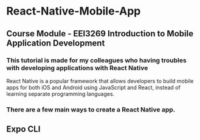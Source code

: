 # React-Native-Mobile-App
## Course Module - EEI3269 Introduction to Mobile Application Development
### This tutorial is made for my colleagues who having troubles with developing applications with React Native

React Native is a popular framework that allows developers to build mobile apps for both iOS and Android using JavaScript and React, instead of learning separate programming languages.
### There are a few main ways to create a React Native app.
## Expo CLI
